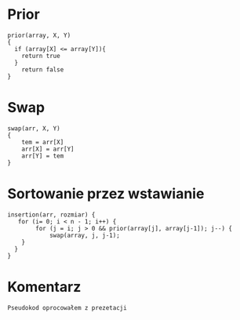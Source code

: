 # Prior
```
prior(array, X, Y)
{
  if (array[X] <= array[Y]){
    return true 
  }
    return false
}
```
# Swap 
```
swap(arr, X, Y)
{
    tem = arr[X]
    arr[X] = arr[Y]
    arr[Y] = tem
}
```
# Sortowanie przez wstawianie
```
insertion(arr, rozmiar) {
   for (i= 0; i < n - 1; i++) {
		for (j = i; j > 0 && prior(array[j], array[j-1]); j--) {
			swap(array, j, j-1);
    }
  }
}
```
# Komentarz
```
Pseudokod oprocowałem z prezetacji
```
